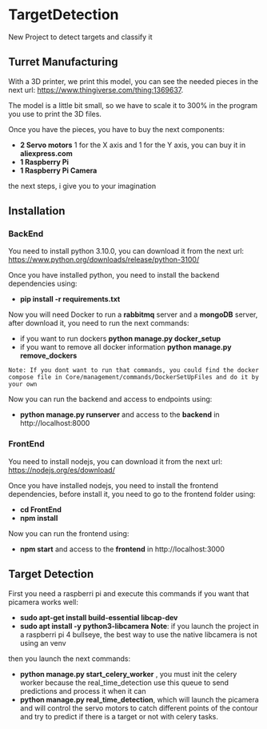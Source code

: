 # TargetDetection
New Project to detect targets and classify it

## Turret Manufacturing
With a 3D printer, we print this model, you can see the needed pieces in the next url:
https://www.thingiverse.com/thing:1369637.

The model is a little bit small, so we have to scale it to 300% in the program you use to print the 3D files.

Once you have the pieces, you have to buy the next components:
* **2 Servo motors** 1 for the X axis and 1 for the Y axis, you can buy it in **aliexpress.com**
* **1 Raspberry Pi**
* **1 Raspberry Pi Camera**

the next steps, i give you to your imagination

## Installation

### BackEnd
You need to install python 3.10.0, you can download it from the next url: https://www.python.org/downloads/release/python-3100/

Once you have installed python, you need to install the backend dependencies using:
* **pip install -r requirements.txt**

Now you will need Docker to run a **rabbitmq** server and a **mongoDB** server, after download it, you need to run the next commands:
* if you want to run dockers **python manage.py docker_setup**
* if you want to remove all docker information **python manage.py remove_dockers**
 
`` Note: If you dont want to run that commands, you could find the docker compose file
in Core/management/commands/DockerSetUpFiles and do it by your own ``

Now you can run the backend and access to endpoints using:
* **python manage.py runserver** and access to the **backend** in http://localhost:8000

### FrontEnd
You need to install nodejs, you can download it from the next url: https://nodejs.org/es/download/

Once you have installed nodejs, you need to install the frontend dependencies, before install it, you need to go to the frontend folder using:
* **cd FrontEnd**
* **npm install**

Now you can run the frontend using:
* **npm start** and access to the **frontend** in http://localhost:3000

## Target Detection

First you need a raspberri pi and execute this commands if you want that picamera works well:
* **sudo apt-get install build-essential libcap-dev**
* **sudo apt install -y python3-libcamera**
**Note**: if you launch the project in a raspberri pi 4 bullseye, the best way to use the native libcamera is not using an venv
  
then you launch the next commands:
* **python manage.py start_celery_worker** , you must init the celery worker because the real_time_detection use this queue to send predictions and process it when it can
* **python manage.py real_time_detection**, which will launch the picamera and will control the servo motors 
to catch different points of the contour and try to predict if there is a target or not with celery tasks.
